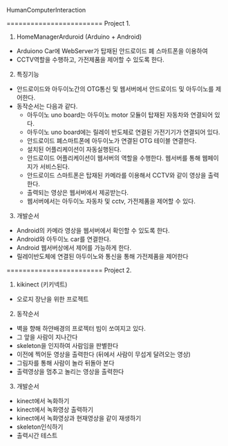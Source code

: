 HumanComputerInteraction


========================
Project 1.

1. HomeManagerArduroid (Arduino + Android) 
  - Arduiono Car에 WebServer가 탑재된 안드로이드 폐 스마트폰을 이용하여 
  - CCTV역할을 수행하고, 가전제품을 제어할 수 있도록 한다.
  
2. 특징기능
  - 안드로이드와 아두이노간의 OTG통신 및 웹서버에서 안드로이드 및 아두이노를 제어한다.
  - 동작순서는 다음과 같다.
      * 아두이노 uno board는 아두이노 motor 모듈이 탑재된 자동차와 연결되어 있다.
      * 아두이노 uno board에는 릴레이 반도체로 연결된 가전기기가 연결되어 있다.
      * 안드로이드 폐스마트폰에 아두이노가 연결된 OTG 테이블 연결한다.
      * 설치된 어플리케이션이 자동실행된다.
      * 안드로이드 어플리케이션이 웹서버의 역할을 수행한다. 웹서버를 통해 웹페이지가 서비스된다.
      * 안드로이드 스마트폰은 탑재된 카메라를 이용해서 CCTV와 같이 영상을 출력한다.
      * 출력되는 영상은 웹서버에서 제공받는다.
      * 웹서버에서는 아두이노 자동차 및 cctv, 가전제품을 제어할 수 있다.
      
  
3. 개발순서
  - Android의 카메라 영상을 웹서버에서 확인할 수 있도록 한다.
  - Android와 아두이노 car를 연결한다.
  - Android 웹서버상에서 제어를 가능하게 한다.
  - 릴레이반도체에 연결된 아두이노와 통신을 통해 가전제품을 제어한다

========================
Project 2.

1. kikinect (키키넥트)
  - 오로지 장난을 위한 프로젝트

2. 동작순서
  - 벽을 향해 하얀배경의 프로젝터 빔이 쏘여지고 있다.
  - 그 앞을 사람이 지나간다
  - skeleton을 인지하여 사람임을 판별한다
  - 이전에 찍어둔 영상을 출력한다 (뒤에서 사람이 무섭게 달려오는 영상)
  - 그림자를 통해 사람이 놀라 뒤돌아 본다
  - 출력영상을 멈추고 놀리는 영상을 출력한다
  
3. 개발순서
  - kinect에서 녹화하기
  - kinect에서 녹화영상 출력하기
  - kinect에서 녹화영상과 현재영상을 같이 재생하기
  - skeleton인식하기
  - 출력시간 테스트
  
